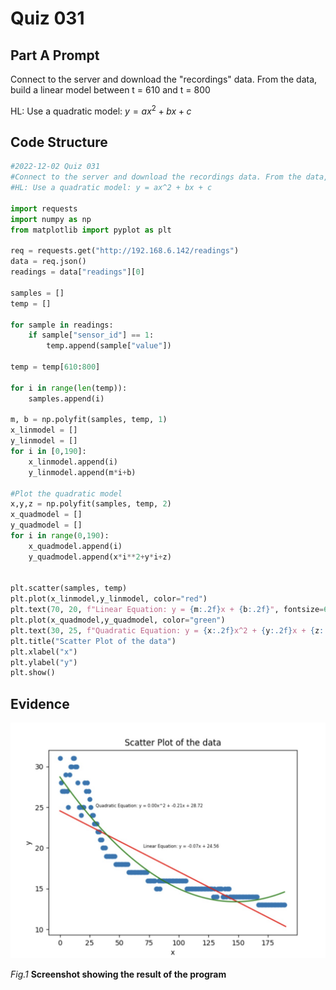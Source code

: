 # Quiz 031

## Part A Prompt
Connect to the server and download the "recordings" data. From the data, build a linear model between t = 610 and t = 800

HL: Use a quadratic model: $y = ax^2 + bx + c$

## Code Structure 
```.py
#2022-12-02 Quiz 031
#Connect to the server and download the recordings data. From the data, build a linear model between t = 610 and t = 800
#HL: Use a quadratic model: y = ax^2 + bx + c

import requests
import numpy as np
from matplotlib import pyplot as plt

req = requests.get("http://192.168.6.142/readings")
data = req.json()
readings = data["readings"][0]

samples = []
temp = []

for sample in readings:
    if sample["sensor_id"] == 1:
        temp.append(sample["value"])

temp = temp[610:800]

for i in range(len(temp)):
    samples.append(i)

m, b = np.polyfit(samples, temp, 1)
x_linmodel = []
y_linmodel = []
for i in [0,190]:
    x_linmodel.append(i)
    y_linmodel.append(m*i+b)

#Plot the quadratic model
x,y,z = np.polyfit(samples, temp, 2)
x_quadmodel = []
y_quadmodel = []
for i in range(0,190):
    x_quadmodel.append(i)
    y_quadmodel.append(x*i**2+y*i+z)


plt.scatter(samples, temp)
plt.plot(x_linmodel,y_linmodel, color="red")
plt.text(70, 20, f"Linear Equation: y = {m:.2f}x + {b:.2f}", fontsize=6)
plt.plot(x_quadmodel,y_quadmodel, color="green")
plt.text(30, 25, f"Quadratic Equation: y = {x:.2f}x^2 + {y:.2f}x + {z:.2f}", fontsize=6)
plt.title("Scatter Plot of the data")
plt.xlabel("x")
plt.ylabel("y")
plt.show()
```

## Evidence
![](/Assets/Quiz031_Evidence2.jpg)

*Fig.1* **Screenshot showing the result of the program**